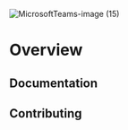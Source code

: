 ![MicrosoftTeams-image (15)](https://github.com/NSWC-Crane/C-PAT/assets/100237457/7c382eff-e86a-4c74-a3ff-f3b66fc0b4c8)

# Overview

  ## Documentation

  ## Contributing
